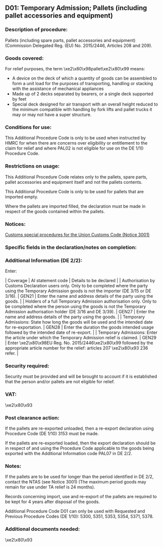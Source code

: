 D01: Temporary Admission; Pallets (including pallet accessories and equipment)
------------------------------------------------------------------------------

### Description of procedure:

Pallets (including spare parts, pallet accessories and equipment) (Commission Delegated Reg. (EU) No. 2015/2446, Articles 208 and 209).

### Goods covered:

For relief purposes, the term \xe2\x80\x98pallet\xe2\x80\x99 means:

 * A device on the deck of which a quantity of goods can be assembled to form a unit load for the purposes of transporting, handling or stacking with the assistance of mechanical appliances
 * Made up of 2 decks separated by bearers, or a single deck supported by feet
 * Special deck designed for air transport with an overall height reduced to the minimum compatible with handling by fork lifts and pallet trucks it may or may not have a super structure.

### Conditions for use:

This Additional Procedure Code is only to be used when instructed by HMRC for when there are concerns over eligibility or entitlement to the claim for relief and where PAL02 is not eligible for use on the DE 1/10 Procedure Code.

### Restrictions on usage:

This Additional Procedure Code relates only to the pallets, spare parts, pallet accessories and equipment itself and not the pallets contents.

This Additional Procedure Code is only to be used for pallets that are imported empty.

Where the pallets are imported filled, the declaration must be made in respect of the goods contained within the pallets.

### Notices:

[Customs special procedures for the Union Customs Code (Notice 3001)](https://www.gov.uk/government/publications/notice-3001-special-procedures-for-the-union-customs-code)

### Specific fields in the declaration/notes on completion:

### Additional Information (DE 2/2):

Enter:



  |  Coverage |  AI statement code |  Details to be declared | 
   |  Authorisation by Customs Declaration users only. Only to be completed where the party using the Temporary Admission goods is not the importer (DE 3/15 or DE 3/16). |  GEN21 |  Enter the name and address details of the party using the goods. | 
 |  Holders of a full Temporary Admission authorisation only. Only to be completed where the person using the goods is not the Temporary Admission authorisation holder (DE 3/16 and DE 3/39). |  GEN27 |  Enter the name and address details of the party using the goods. | 
 |  Temporary Admissions: State how long the goods will be used and the intended date for re-exportation. |  GEN28 |  Enter the duration the goods intended usage followed by the intended date of re-export. | 
 |  Temporary Admissions: Enter the article under which the Temporary Admission relief is claimed. |  GEN29 |  Enter \xe2\x80\x98EU Reg. No. 2015/2446\xe2\x80\x99 followed by the appropriate article number for the relief: articles 207 \xe2\x80\x93 236 refer. | 
 
### Security required:

Security must be provided and will be brought to account if it is established that the person and/or pallets are not eligible for relief.

### VAT:

\xe2\x80\x93

### Post clearance action:

If the pallets are re-exported unloaded, then a re-export declaration using Procedure Code (DE 1/10) 3153 must be made.

If the pallets are re-exported loaded, then the export declaration should be in respect of and using the Procedure Code applicable to the goods being exported with the Additional Information code PAL07 in DE 2/2.

### Notes:

If the pallets are to be used for longer than the period identified in DE 2/2, contact the NTAS (see Notice 3001) (The maximum period goods may remain for use under TA relief is 24 months).

Records concerning import, use and re-export of the pallets are required to be kept for 4 years after disposal of the goods.

Additional Procedure Code D01 can only be used with Requested and Previous Procedure Codes (DE 1/10): 5300, 5351, 5353, 5354, 5371, 5378.

### Additional documents needed:

\xe2\x80\x93

